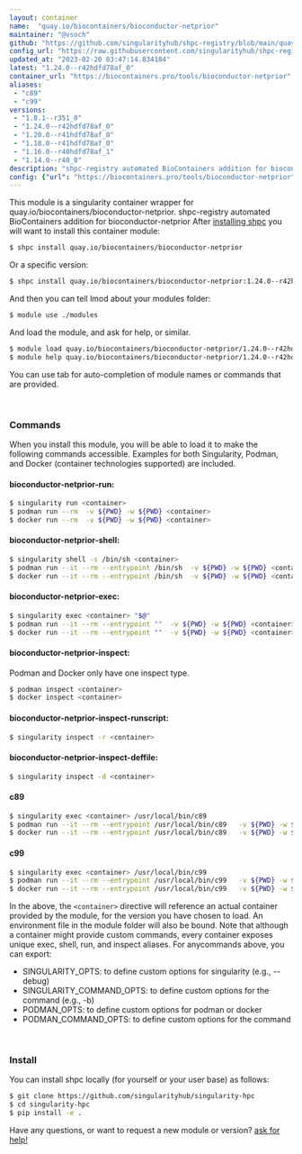 ```yaml
---
layout: container
name:  "quay.io/biocontainers/bioconductor-netprior"
maintainer: "@vsoch"
github: "https://github.com/singularityhub/shpc-registry/blob/main/quay.io/biocontainers/bioconductor-netprior/container.yaml"
config_url: "https://raw.githubusercontent.com/singularityhub/shpc-registry/main/quay.io/biocontainers/bioconductor-netprior/container.yaml"
updated_at: "2023-02-20 03:47:14.834184"
latest: "1.24.0--r42hdfd78af_0"
container_url: "https://biocontainers.pro/tools/bioconductor-netprior"
aliases:
 - "c89"
 - "c99"
versions:
 - "1.8.1--r351_0"
 - "1.24.0--r42hdfd78af_0"
 - "1.20.0--r41hdfd78af_0"
 - "1.18.0--r41hdfd78af_0"
 - "1.16.0--r40hdfd78af_1"
 - "1.14.0--r40_0"
description: "shpc-registry automated BioContainers addition for bioconductor-netprior"
config: {"url": "https://biocontainers.pro/tools/bioconductor-netprior", "maintainer": "@vsoch", "description": "shpc-registry automated BioContainers addition for bioconductor-netprior", "latest": {"1.24.0--r42hdfd78af_0": "sha256:2952dcd049fd31eb8a86095f520b268ffe716b50656780fdfb0e7ffb99feed9f"}, "tags": {"1.8.1--r351_0": "sha256:86ff56b73040e1e08f0a4f1856397ab33577e3be333acab7a7f1429683be3355", "1.24.0--r42hdfd78af_0": "sha256:2952dcd049fd31eb8a86095f520b268ffe716b50656780fdfb0e7ffb99feed9f", "1.20.0--r41hdfd78af_0": "sha256:790a3115fdef12bbda17f02485fd8f065b5f6af64775b0d21a6b817f165e14da", "1.18.0--r41hdfd78af_0": "sha256:968ac85cd9cdf252b690b8338255e97967d4832ae984bcd5f48cc26ced9d8ce0", "1.16.0--r40hdfd78af_1": "sha256:ff7972d477e3106b1c2a2c85e9e5f2e5fb8556a80b844076dfe4416b31cdb6b5", "1.14.0--r40_0": "sha256:44cfea74ec1c0e67edee871f1dfe7832d34e5ce9ae8b4a73df767edb8ce1ff94"}, "docker": "quay.io/biocontainers/bioconductor-netprior", "aliases": {"c89": "/usr/local/bin/c89", "c99": "/usr/local/bin/c99"}}
---
```


This module is a singularity container wrapper for quay.io/biocontainers/bioconductor-netprior.
shpc-registry automated BioContainers addition for bioconductor-netprior
After [installing shpc](#install) you will want to install this container module:


```bash
$ shpc install quay.io/biocontainers/bioconductor-netprior
```

Or a specific version:

```bash
$ shpc install quay.io/biocontainers/bioconductor-netprior:1.24.0--r42hdfd78af_0
```

And then you can tell lmod about your modules folder:

```bash
$ module use ./modules
```

And load the module, and ask for help, or similar.

```bash
$ module load quay.io/biocontainers/bioconductor-netprior/1.24.0--r42hdfd78af_0
$ module help quay.io/biocontainers/bioconductor-netprior/1.24.0--r42hdfd78af_0
```

You can use tab for auto-completion of module names or commands that are provided.

<br>

### Commands

When you install this module, you will be able to load it to make the following commands accessible.
Examples for both Singularity, Podman, and Docker (container technologies supported) are included.

#### bioconductor-netprior-run:

```bash
$ singularity run <container>
$ podman run --rm  -v ${PWD} -w ${PWD} <container>
$ docker run --rm  -v ${PWD} -w ${PWD} <container>
```

#### bioconductor-netprior-shell:

```bash
$ singularity shell -s /bin/sh <container>
$ podman run --it --rm --entrypoint /bin/sh  -v ${PWD} -w ${PWD} <container>
$ docker run --it --rm --entrypoint /bin/sh  -v ${PWD} -w ${PWD} <container>
```

#### bioconductor-netprior-exec:

```bash
$ singularity exec <container> "$@"
$ podman run --it --rm --entrypoint ""  -v ${PWD} -w ${PWD} <container> "$@"
$ docker run --it --rm --entrypoint ""  -v ${PWD} -w ${PWD} <container> "$@"
```

#### bioconductor-netprior-inspect:

Podman and Docker only have one inspect type.

```bash
$ podman inspect <container>
$ docker inspect <container>
```

#### bioconductor-netprior-inspect-runscript:

```bash
$ singularity inspect -r <container>
```

#### bioconductor-netprior-inspect-deffile:

```bash
$ singularity inspect -d <container>
```


#### c89

```bash
$ singularity exec <container> /usr/local/bin/c89
$ podman run --it --rm --entrypoint /usr/local/bin/c89   -v ${PWD} -w ${PWD} <container> -c " $@"
$ docker run --it --rm --entrypoint /usr/local/bin/c89   -v ${PWD} -w ${PWD} <container> -c " $@"
```


#### c99

```bash
$ singularity exec <container> /usr/local/bin/c99
$ podman run --it --rm --entrypoint /usr/local/bin/c99   -v ${PWD} -w ${PWD} <container> -c " $@"
$ docker run --it --rm --entrypoint /usr/local/bin/c99   -v ${PWD} -w ${PWD} <container> -c " $@"
```



In the above, the `<container>` directive will reference an actual container provided
by the module, for the version you have chosen to load. An environment file in the
module folder will also be bound. Note that although a container
might provide custom commands, every container exposes unique exec, shell, run, and
inspect aliases. For anycommands above, you can export:

 - SINGULARITY_OPTS: to define custom options for singularity (e.g., --debug)
 - SINGULARITY_COMMAND_OPTS: to define custom options for the command (e.g., -b)
 - PODMAN_OPTS: to define custom options for podman or docker
 - PODMAN_COMMAND_OPTS: to define custom options for the command

<br>

### Install

You can install shpc locally (for yourself or your user base) as follows:

```bash
$ git clone https://github.com/singularityhub/singularity-hpc
$ cd singularity-hpc
$ pip install -e .
```

Have any questions, or want to request a new module or version? [ask for help!](https://github.com/singularityhub/singularity-hpc/issues)